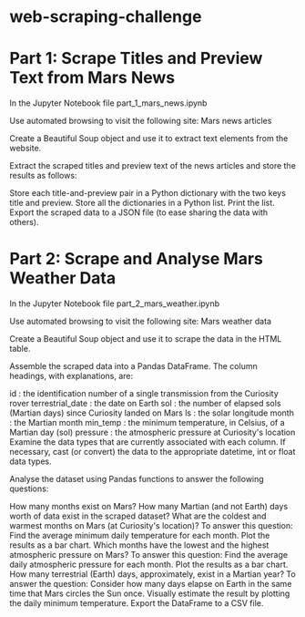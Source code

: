 # **web-scraping-challenge**

# **Part 1: Scrape Titles and Preview Text from Mars News**
In the Jupyter Notebook file part_1_mars_news.ipynb

Use automated browsing to visit the following site: Mars news articles

Create a Beautiful Soup object and use it to extract text elements from the website.

Extract the scraped titles and preview text of the news articles and store the results as follows:

Store each title-and-preview pair in a Python dictionary with the two keys title and preview.
Store all the dictionaries in a Python list.
Print the list.
Export the scraped data to a JSON file (to ease sharing the data with others).

# **Part 2: Scrape and Analyse Mars Weather Data**
In the Jupyter Notebook file part_2_mars_weather.ipynb

Use automated browsing to visit the following site: Mars weather data

Create a Beautiful Soup object and use it to scrape the data in the HTML table.

Assemble the scraped data into a Pandas DataFrame. The column headings, with explanations, are:

id : the identification number of a single transmission from the Curiosity rover
terrestrial_date : the date on Earth
sol : the number of elapsed sols (Martian days) since Curiosity landed on Mars
ls : the solar longitude
month : the Martian month
min_temp : the minimum temperature, in Celsius, of a Martian day (sol)
pressure : the atmospheric pressure at Curiosity's location
Examine the data types that are currently associated with each column. If necessary, cast (or convert) the data to the appropriate datetime, int or float data types.

Analyse the dataset using Pandas functions to answer the following questions:

How many months exist on Mars?
How many Martian (and not Earth) days worth of data exist in the scraped dataset?
What are the coldest and warmest months on Mars (at Curiosity's location)? To answer this question:
Find the average minimum daily temperature for each month.
Plot the results as a bar chart.
Which months have the lowest and the highest atmospheric pressure on Mars? To answer this question:
Find the average daily atmospheric pressure for each month.
Plot the results as a bar chart.
How many terrestrial (Earth) days, approximately, exist in a Martian year? To answer the question:
Consider how many days elapse on Earth in the same time that Mars circles the Sun once.
Visually estimate the result by plotting the daily minimum temperature.
Export the DataFrame to a CSV file.
